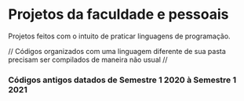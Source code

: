 # Projetos da faculdade e pessoais
Projetos feitos com o intuito de praticar linguagens de programação.

// Códigos organizados com uma linguagem diferente de sua pasta precisam ser compilados de maneira não usual //

### Códigos antigos datados de Semestre 1 2020 à Semestre 1 2021 ####
